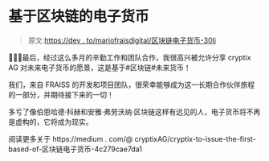 # 基于区块链的电子货币

> 原文:[https://dev . to/mariofraisdigital/区块链电子货币-30li](https://dev.to/mariofraissdigital/blockchain-based-e-money-30li)

🚀👏🚀最后，经过这么多月的辛勤工作和团队合作，我很高兴被允许分享 cryptix AG 对未来电子货币的愿景，这是基于#区块链#未来货币！

我们，来自 FRAISS 的开发和项目团队，很荣幸能够成为这一长期合作伙伴旅程的一部分，并期待接下来的一切！

多亏了像伯恩哈德·科赫和安雅·弗劳沃纳·区块链这样有远见的人，电子货币将不再是虚构的，它将成为现实。

阅读更多关于 https://medium . com/@ cryptixAG/cryptix-to-issue-the-first-based-of-区块链电子货币-4c279cae7da1